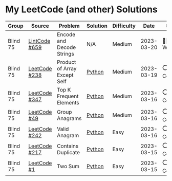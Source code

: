 # My LeetCode (and other) Solutions

| Group    | Source                                                                                                    | Problem                      | Solution                                                | Difficulty | Date       | Status      |
| -------- | --------------------------------------------------------------------------------------------------------- | ---------------------------- | ------------------------------------------------------- | ---------- | ---------- | ----------- |
| Blind 75 | [LintCode #659](https://www.lintcode.com/problem/659/)                                                    | Encode and Decode Strings    | N/A                                                     | Medium     | 2023-03-20 | 🏃‍♂️ Working  |
| Blind 75 | [LeetCode #238](https://leetcode.com/problems/product-of-array-except-self/)                              | Product of Array Except Self | [Python](solutions/238.product-of-array-except-self.py) | Medium     | 2023-03-19 | ⭕ Complete |
| Blind 75 | [LeetCode #347](https://leetcode.com/problems/top-k-frequent-elements/)                                   | Top K Frequent Elements      | [Python](solutions/347.top-k-frequent-elements.py)      | Medium     | 2023-03-16 | ⭕ Complete |
| Blind 75 | [LeetCode #49](https://leetcode.com/problems/group-anagrams/)                                             | Group Anagrams               | [Python](solutions/49.group-anagrams.py)                | Medium     | 2023-03-16 | ⭕ Complete |
| Blind 75 | [LeetCode #242](https://leetcode.com/problems/valid-anagram/https://leetcode.com/problems/valid-anagram/) | Valid Anagram                | [Python](solutions/242.valid-anagram.py)                | Easy       | 2023-03-16 | ⭕ Complete |
| Blind 75 | [LeetCode #217](https://leetcode.com/problems/contains-duplicate/)                                        | Contains Duplicate           | [Python](solutions/217.contains-duplicate.py)           | Easy       | 2023-03-15 | ⭕ Complete |
| Blind 75 | [LeetCode #1](https://leetcode.com/problems/two-sum/)                                                     | Two Sum                      | [Python](solutions/1.two-sum.py)                        | Easy       | 2023-03-15 | ⭕ Complete |
